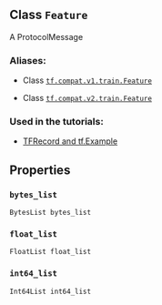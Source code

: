 

## Class  `Feature` 
A ProtocolMessage



### Aliases:

- Class [ `tf.compat.v1.train.Feature` ](/api_docs/python/tf/train/Feature)

- Class [ `tf.compat.v2.train.Feature` ](/api_docs/python/tf/train/Feature)



### Used in the tutorials:

- [TFRecord and tf.Example](https://tensorflow.google.cn/tutorials/load_data/tfrecord)



## Properties


###  `bytes_list` 
 `BytesList bytes_list` 



###  `float_list` 
 `FloatList float_list` 



###  `int64_list` 
 `Int64List int64_list` 

